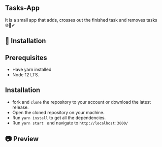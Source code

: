 ## Tasks-App
It is a small app that adds, crosses out the finished task and removes tasks🌐📝✔
## 🚀 Installation
   ## Prerequisites
 
   - Have yarn installed
   - Node 12 LTS. 
    
 ## Installation
  - fork and  ```clone``` the repository to your account or download the latest release.
  - Open the cloned repository on your machine.
  - Run  ```yarn install``` to get all the dependencies.
  - Run ```yarn start ``` and navigate to ```http://localhost:3000/```
  
  ## 📷 Preview
